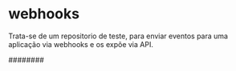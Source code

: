# webhooks

Trata-se de um repositorio de teste, para enviar eventos para uma aplicação via webhooks e os expõe via API.

########

